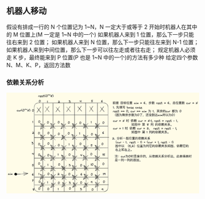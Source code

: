 ## 机器人移动

假设有排成一行的 N 个位置记为 1~N，N 一定大于或等于 2
开始时机器人在其中的 M 位置上(M 一定是 1~N 中的一个)
如果机器人来到 1 位置，那么下一步只能往右来到 2 位置；
如果机器人来到 N 位置，那么下一步只能往左来到 N-1 位置；
如果机器人来到中间位置，那么下一步可以往左走或者往右走；
规定机器人必须走 K 步，最终能来到 P 位置(P 也是 1~N 中的一个)的方法有多少种
给定四个参数 N、M、K、P，返回方法数

### 依赖关系分析

![](./images//机器人到达某个位置的方法数-依赖分析.png)

